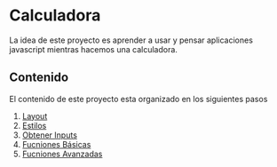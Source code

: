 # Calculadora

La idea de este proyecto es aprender a usar y pensar aplicaciones javascript mientras hacemos una calculadora.

## Contenido

El contenido de este proyecto esta organizado en los siguientes pasos

1. [Layout](./docs/00-layout.md)
2. [Estilos](./docs/01-estilos.md)
3. [Obtener Inputs](./docs/02-obtener-inputs.md)
4. [Fucniones Básicas](./docs/03-funciones-basicas.md)
5. [Fucniones Avanzadas](./docs/03-funciones-avanzadas.md)

